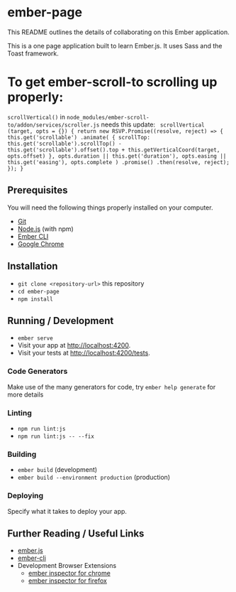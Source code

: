 # ember-page

This README outlines the details of collaborating on this Ember application.

This is a one page application built to learn Ember.js. It uses Sass and the Toast framework.

# To get ember-scroll-to scrolling up properly:
`scrollVertical()` in `node_modules/ember-scroll-to/addon/services/scroller.js` needs this update:
`  scrollVertical (target, opts = {}) {
    return new RSVP.Promise((resolve, reject) => {
      this.get('scrollable')
        .animate(
          {
            scrollTop: this.get('scrollable').scrollTop() - this.get('scrollable').offset().top + this.getVerticalCoord(target, opts.offset)
          },
          opts.duration || this.get('duration'),
          opts.easing || this.get('easing'),
          opts.complete
        )
        .promise()
        .then(resolve, reject);
    });
  }
`


## Prerequisites

You will need the following things properly installed on your computer.

* [Git](https://git-scm.com/)
* [Node.js](https://nodejs.org/) (with npm)
* [Ember CLI](https://ember-cli.com/)
* [Google Chrome](https://google.com/chrome/)

## Installation

* `git clone <repository-url>` this repository
* `cd ember-page`
* `npm install`

## Running / Development

* `ember serve`
* Visit your app at [http://localhost:4200](http://localhost:4200).
* Visit your tests at [http://localhost:4200/tests](http://localhost:4200/tests).

### Code Generators

Make use of the many generators for code, try `ember help generate` for more details

### Linting

* `npm run lint:js`
* `npm run lint:js -- --fix`

### Building

* `ember build` (development)
* `ember build --environment production` (production)

### Deploying

Specify what it takes to deploy your app.

## Further Reading / Useful Links

* [ember.js](https://emberjs.com/)
* [ember-cli](https://ember-cli.com/)
* Development Browser Extensions
  * [ember inspector for chrome](https://chrome.google.com/webstore/detail/ember-inspector/bmdblncegkenkacieihfhpjfppoconhi)
  * [ember inspector for firefox](https://addons.mozilla.org/en-US/firefox/addon/ember-inspector/)

